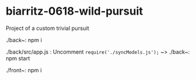 # biarritz-0618-wild-pursuit
Project of a custom trivial pursuit

./back~: npm i

./back/src/app.js :
Uncomment `require('./syncModels.js');`
~> ./back~: npm start

./front~: npm i
